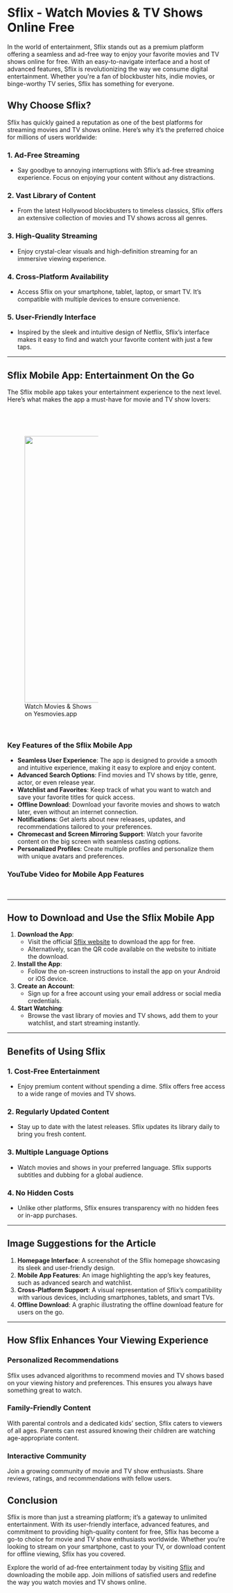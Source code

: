 <h1 data-pm-slice="1 1 []"><span>Sflix - Watch Movies &amp; TV Shows Online Free</span></h1>
<p><span>In the world of entertainment, Sflix stands out as a premium platform offering a seamless and ad-free way to enjoy your favorite movies and TV shows online for free. With an easy-to-navigate interface and a host of advanced features, Sflix is revolutionizing the way we consume digital entertainment. Whether you're a fan of blockbuster hits, indie movies, or binge-worthy TV series, Sflix has something for everyone.</span></p>
<h2><span>Why Choose Sflix?</span></h2>
<p><span>Sflix has quickly gained a reputation as one of the best platforms for streaming movies and TV shows online. Here’s why it’s the preferred choice for millions of users worldwide:</span></p>
<h3><span>1. <strong>Ad-Free Streaming</strong></span></h3>
<ul data-spread="false">
    <li><span>Say goodbye to annoying interruptions with Sflix’s ad-free streaming experience. Focus on enjoying your content without any distractions.</span></li>
</ul>
<h3><span>2. <strong>Vast Library of Content</strong></span></h3>
<ul data-spread="false">
    <li><span>From the latest Hollywood blockbusters to timeless classics, Sflix offers an extensive collection of movies and TV shows across all genres.</span></li>
</ul>
<h3><span>3. <strong>High-Quality Streaming</strong></span></h3>
<ul data-spread="false">
    <li><span>Enjoy crystal-clear visuals and high-definition streaming for an immersive viewing experience.</span></li>
</ul>
<h3><span>4. <strong>Cross-Platform Availability</strong></span></h3>
<ul data-spread="false">
    <li><span>Access Sflix on your smartphone, tablet, laptop, or smart TV. It’s compatible with multiple devices to ensure convenience.</span></li>
</ul>
<h3><span>5. <strong>User-Friendly Interface</strong></span></h3>
<ul data-spread="false">
    <li><span>Inspired by the sleek and intuitive design of Netflix, Sflix’s interface makes it easy to find and watch your favorite content with just a few taps.</span></li>
</ul>
<hr>
<h2><span>Sflix Mobile App: Entertainment On the Go</span></h2>
<p><span>The Sflix mobile app takes your entertainment experience to the next level. Here’s what makes the app a must-have for movie and TV show lovers:</span></p>
<p>&nbsp;</p>
<p>&nbsp;</p>
<figure class="image image_resized" style="width:33.74%;"><img style="aspect-ratio:618/614;" src="https://ww.yesmovies.app/cdn/screenshots2.webp" width="618" height="614">
    <figcaption>Watch Movies &amp; Shows on Yesmovies.app</figcaption>
</figure>
<p>&nbsp;</p>
<h3><span>Key Features of the Sflix Mobile App</span></h3>
<ul data-spread="false">
    <li><span><strong>Seamless User Experience</strong>: The app is designed to provide a smooth and intuitive experience, making it easy to explore and enjoy content.</span></li>
    <li><span><strong>Advanced Search Options</strong>: Find movies and TV shows by title, genre, actor, or even release year.</span></li>
    <li><span><strong>Watchlist and Favorites</strong>: Keep track of what you want to watch and save your favorite titles for quick access.</span></li>
    <li><span><strong>Offline Download</strong>: Download your favorite movies and shows to watch later, even without an internet connection.</span></li>
    <li><span><strong>Notifications</strong>: Get alerts about new releases, updates, and recommendations tailored to your preferences.</span></li>
    <li><span><strong>Chromecast and Screen Mirroring Support</strong>: Watch your favorite content on the big screen with seamless casting options.</span></li>
    <li><span><strong>Personalized Profiles</strong>: Create multiple profiles and personalize them with unique avatars and preferences.</span></li>
</ul>
<h3><span>YouTube Video for Mobile App Features</span></h3>
<figure class="media">
    <oembed url="https://www.youtube.com/watch?v=wv-T1xTV_rU"></oembed>
</figure>
<p>&nbsp;</p>
<hr>
<h2><span>How to Download and Use the Sflix Mobile App</span></h2>
<ol data-spread="true">
    <li><span><strong>Download the App</strong>:</span>
        <ul data-spread="false">
            <li><span>Visit the official </span><a target="_blank" rel="noopener noreferrer" href="https://watchbestmovies.com" disabled="false"><span>Sflix website</span></a><span> to download the app for free.</span></li>
            <li><span>Alternatively, scan the QR code available on the website to initiate the download.</span></li>
        </ul>
    </li>
    <li><span><strong>Install the App</strong>:</span>
        <ul data-spread="false">
            <li><span>Follow the on-screen instructions to install the app on your Android or iOS device.</span></li>
        </ul>
    </li>
    <li><span><strong>Create an Account</strong>:</span>
        <ul data-spread="false">
            <li><span>Sign up for a free account using your email address or social media credentials.</span></li>
        </ul>
    </li>
    <li><span><strong>Start Watching</strong>:</span>
        <ul data-spread="false">
            <li><span>Browse the vast library of movies and TV shows, add them to your watchlist, and start streaming instantly.</span></li>
        </ul>
    </li>
</ol>
<hr>
<h2><span>Benefits of Using Sflix</span></h2>
<h3><span>1. <strong>Cost-Free Entertainment</strong></span></h3>
<ul data-spread="false">
    <li><span>Enjoy premium content without spending a dime. Sflix offers free access to a wide range of movies and TV shows.</span></li>
</ul>
<h3><span>2. <strong>Regularly Updated Content</strong></span></h3>
<ul data-spread="false">
    <li><span>Stay up to date with the latest releases. Sflix updates its library daily to bring you fresh content.</span></li>
</ul>
<h3><span>3. <strong>Multiple Language Options</strong></span></h3>
<ul data-spread="false">
    <li><span>Watch movies and shows in your preferred language. Sflix supports subtitles and dubbing for a global audience.</span></li>
</ul>
<h3><span>4. <strong>No Hidden Costs</strong></span></h3>
<ul data-spread="false">
    <li><span>Unlike other platforms, Sflix ensures transparency with no hidden fees or in-app purchases.</span></li>
</ul>
<hr>
<h2><span>Image Suggestions for the Article</span></h2>
<ol data-spread="false">
    <li><span><strong>Homepage Interface</strong>: A screenshot of the Sflix homepage showcasing its sleek and user-friendly design.</span></li>
    <li><span><strong>Mobile App Features</strong>: An image highlighting the app’s key features, such as advanced search and watchlist.</span></li>
    <li><span><strong>Cross-Platform Support</strong>: A visual representation of Sflix’s compatibility with various devices, including smartphones, tablets, and smart TVs.</span></li>
    <li><span><strong>Offline Download</strong>: A graphic illustrating the offline download feature for users on the go.</span></li>
</ol>
<hr>
<h2><span>How Sflix Enhances Your Viewing Experience</span></h2>
<h3><span>Personalized Recommendations</span></h3>
<p><span>Sflix uses advanced algorithms to recommend movies and TV shows based on your viewing history and preferences. This ensures you always have something great to watch.</span></p>
<h3><span>Family-Friendly Content</span></h3>
<p><span>With parental controls and a dedicated kids’ section, Sflix caters to viewers of all ages. Parents can rest assured knowing their children are watching age-appropriate content.</span></p>
<h3><span>Interactive Community</span></h3>
<p><span>Join a growing community of movie and TV show enthusiasts. Share reviews, ratings, and recommendations with fellow users.</span></p>
<h2><span>Conclusion</span></h2>
<p><span>Sflix is more than just a streaming platform; it’s a gateway to unlimited entertainment. With its user-friendly interface, advanced features, and commitment to providing high-quality content for free, Sflix has become a go-to choice for movie and TV show enthusiasts worldwide. Whether you’re looking to stream on your smartphone, cast to your TV, or download content for offline viewing, Sflix has you covered.</span></p>
<p><span>Explore the world of ad-free entertainment today by visiting </span><a target="_blank" rel="noopener noreferrer" href="https://watchbestmovies.com" disabled="false"><span>Sflix</span></a><span> and downloading the mobile app. Join millions of satisfied users and redefine the way you watch movies and TV shows online.</span></p>
